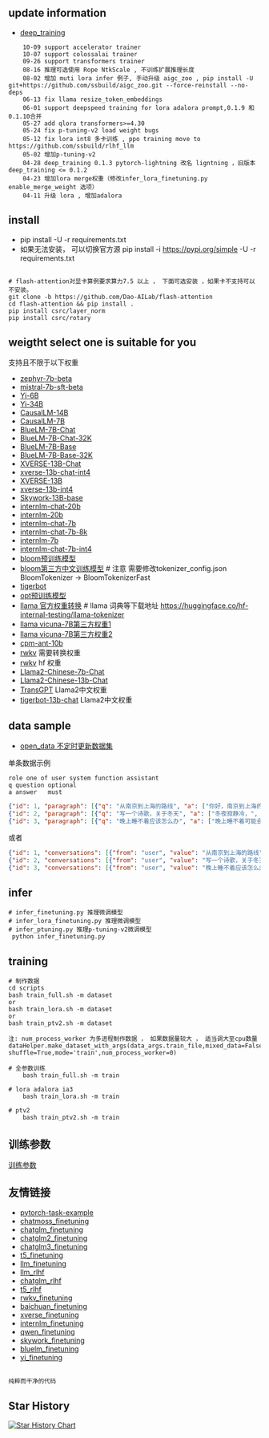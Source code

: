 ## update information
   - [deep_training](https://github.com/ssbuild/deep_training)

```text
    10-09 support accelerator trainer
    10-07 support colossalai trainer
    09-26 support transformers trainer
    08-16 推理可选使用 Rope NtkScale , 不训练扩展推理长度
    08-02 增加 muti lora infer 例子, 手动升级 aigc_zoo , pip install -U git+https://github.com/ssbuild/aigc_zoo.git --force-reinstall --no-deps
    06-13 fix llama resize_token_embeddings
    06-01 support deepspeed training for lora adalora prompt,0.1.9 和 0.1.10合并
    05-27 add qlora transformers>=4.30
    05-24 fix p-tuning-v2 load weight bugs
    05-12 fix lora int8 多卡训练 , ppo training move to https://github.com/ssbuild/rlhf_llm
    05-02 增加p-tuning-v2
    04-28 deep_training 0.1.3 pytorch-lightning 改名 ligntning ，旧版本 deep_training <= 0.1.2
    04-23 增加lora merge权重（修改infer_lora_finetuning.py enable_merge_weight 选项）
    04-11 升级 lora , 增加adalora
```
   

## install
  - pip install -U -r requirements.txt
  - 如果无法安装， 可以切换官方源 pip install -i https://pypi.org/simple -U -r requirements.txt

```text

# flash-attention对显卡算例要求算力7.5 以上 ， 下面可选安装 ，如果卡不支持可以不安装。
git clone -b https://github.com/Dao-AILab/flash-attention
cd flash-attention && pip install .
pip install csrc/layer_norm
pip install csrc/rotary
```

## weigtht select one is suitable for you
支持且不限于以下权重    
- [zephyr-7b-beta](https://huggingface.co/HuggingFaceH4/zephyr-7b-beta)
- [mistral-7b-sft-beta](https://huggingface.co/HuggingFaceH4/mistral-7b-sft-beta)
- [Yi-6B](https://huggingface.co/01-ai/Yi-6B) 
- [Yi-34B](https://huggingface.co/01-ai/Yi-34B)
- [CausalLM-14B](https://huggingface.co/CausalLM/14B)
- [CausalLM-7B](https://huggingface.co/CausalLM/7B)
- [BlueLM-7B-Chat](https://huggingface.co/vivo-ai/BlueLM-7B-Chat)
- [BlueLM-7B-Chat-32K](https://huggingface.co/vivo-ai/BlueLM-7B-Chat-32K)
- [BlueLM-7B-Base](https://huggingface.co/vivo-ai/BlueLM-7B-Base)
- [BlueLM-7B-Base-32K](https://huggingface.co/vivo-ai/BlueLM-7B-Base-32K)
- [XVERSE-13B-Chat](https://huggingface.co/xverse/XVERSE-13B-Chat)
- [xverse-13b-chat-int4](https://huggingface.co/ssbuild/xverse-13b-chat-int4)
- [XVERSE-13B](https://huggingface.co/xverse/XVERSE-13B)
- [xverse-13b-int4](https://huggingface.co/ssbuild/xverse-13b-int4)
- [Skywork-13B-base](https://huggingface.co/Skywork/Skywork-13B-base)
- [internlm-chat-20b](https://huggingface.co/internlm/internlm-chat-20b)
- [internlm-20b](https://huggingface.co/internlm/internlm-20b)
- [internlm-chat-7b](https://huggingface.co/internlm/internlm-chat-7b)
- [internlm-chat-7b-8k](https://huggingface.co/internlm/internlm-chat-7b-8k)
- [internlm-7b](https://huggingface.co/internlm/internlm-7b)
- [internlm-chat-7b-int4](https://huggingface.co/ssbuild/internlm-chat-7b-int4)
- [bloom预训练模型](https://huggingface.co/bigscience)
- [bloom第三方中文训练模型](https://huggingface.co/Langboat/bloom-6b4-zh)  # 注意 需要修改tokenizer_config.json BloomTokenizer -> BloomTokenizerFast
- [tigerbot](https://huggingface.co/TigerResearch)
- [opt预训练模型](https://huggingface.co/facebook)
- [llama 官方权重转换](https://huggingface.co/decapoda-research) #  llama 词典等下载地址 https://huggingface.co/hf-internal-testing/llama-tokenizer
- [llama vicuna-7B第三方权重1](https://huggingface.co/TheBloke/vicuna-7B-1.1-HF)
- [llama vicuna-7B第三方权重2](https://huggingface.co/Tribbiani/vicuna-7b)
- [cpm-ant-10b](https://huggingface.co/openbmb/cpm-ant-10b)
- [rwkv](https://huggingface.co/BlinkDL) 需要转换权重
- [rwkv](https://huggingface.co/RWKV/rwkv-4-169m-pile) hf 权重
- [Llama2-Chinese-7b-Chat](https://huggingface.co/FlagAlpha/Llama2-Chinese-7b-Chat)
- [Llama2-Chinese-13b-Chat](https://huggingface.co/FlagAlpha/Llama2-Chinese-13b-Chat)
- [TransGPT](https://huggingface.co/DUOMO-Lab/TransGPT-v0) Llama2中文权重
- [tigerbot-13b-chat](https://huggingface.co/TigerResearch/tigerbot-13b-chat) Llama2中文权重

## data sample
- [open_data 不定时更新数据集](https://github.com/ssbuild/open_data)
   
单条数据示例
```text
role one of user system function assistant
q question optional
a answer   must

```

```json
{"id": 1, "paragraph": [{"q": "从南京到上海的路线", "a": ["你好，南京到上海的路线如下：", "1. 南京到上海，可以乘坐南京地铁1号线，在南京站乘坐轨道交通1号线。", "2. 南京到浦东机场，可以搭乘上海地铁1号，在陆家嘴站乘坐地铁1线，在浦东国际机场站乘坐机场快线，前往上海浦东国际机场。", "3. 上海到南京，可以换乘上海地铁2号线，从南京站换乘地铁2线，再从南京南站换乘地铁1路，然后到达上海站"]}]}
{"id": 2, "paragraph": [{"q": "写一个诗歌，关于冬天", "a": ["冬夜寂静冷，", "云在天边飘，", "冰封白雪上， ", "寒冷像一场雪。", " ", "雪花融化成冰，", "像那雪花飘洒，", "在寒冷的冬天，", "感受春天的喜悦。", " 冬日里，", "风雪渐消，", "一片寂静，", "把快乐和温暖带回家。"]}]}
{"id": 3, "paragraph": [{"q": "晚上睡不着应该怎么办", "a": ["晚上睡不着可能会让你感到焦虑或不舒服,但以下是一些可以帮助你入睡的方法:", "", "1. 制定规律的睡眠时间表:保持规律的睡眠时间表可以帮助你建立健康的睡眠习惯,使你更容易入睡。尽量在每天的相同时间上床,并在同一时间起床。", "2. 创造一个舒适的睡眠环境:确保睡眠环境舒适,安静,黑暗且温度适宜。可以使用舒适的床上用品,并保持房间通风。", "3. 放松身心:在睡前做些放松的活动,例如泡个热水澡,听些轻柔的音乐,阅读一些有趣的书籍等,有助于缓解紧张和焦虑,使你更容易入睡。", "4. 避免饮用含有咖啡因的饮料:咖啡因是一种刺激性物质,会影响你的睡眠质量。尽量避免在睡前饮用含有咖啡因的饮料,例如咖啡,茶和可乐。", "5. 避免在床上做与睡眠无关的事情:在床上做些与睡眠无关的事情,例如看电影,玩游戏或工作等,可能会干扰你的睡眠。", "6. 尝试呼吸技巧:深呼吸是一种放松技巧,可以帮助你缓解紧张和焦虑,使你更容易入睡。试着慢慢吸气,保持几秒钟,然后缓慢呼气。", "", "如果这些方法无法帮助你入睡,你可以考虑咨询医生或睡眠专家,寻求进一步的建议。"]}]}
```

或者

```json
{"id": 1, "conversations": [{"from": "user", "value": "从南京到上海的路线"}, {"from": "assistant", "value": ["你好，南京到上海的路线如下：", "1. 南京到上海，可以乘坐南京地铁1号线，在南京站乘坐轨道交通1号线。", "2. 南京到浦东机场，可以搭乘上海地铁1号，在陆家嘴站乘坐地铁1线，在浦东国际机场站乘坐机场快线，前往上海浦东国际机场。", "3. 上海到南京，可以换乘上海地铁2号线，从南京站换乘地铁2线，再从南京南站换乘地铁1路，然后到达上海站"]}]}
{"id": 2, "conversations": [{"from": "user", "value": "写一个诗歌，关于冬天"}, {"from": "assistant", "value": ["冬夜寂静冷，", "云在天边飘，", "冰封白雪上， ", "寒冷像一场雪。", " ", "雪花融化成冰，", "像那雪花飘洒，", "在寒冷的冬天，", "感受春天的喜悦。", " 冬日里，", "风雪渐消，", "一片寂静，", "把快乐和温暖带回家。"]}]}
{"id": 3, "conversations": [{"from": "user", "value": "晚上睡不着应该怎么办"}, {"from": "assistant", "value": ["晚上睡不着可能会让你感到焦虑或不舒服,但以下是一些可以帮助你入睡的方法:", "", "1. 制定规律的睡眠时间表:保持规律的睡眠时间表可以帮助你建立健康的睡眠习惯,使你更容易入睡。尽量在每天的相同时间上床,并在同一时间起床。", "2. 创造一个舒适的睡眠环境:确保睡眠环境舒适,安静,黑暗且温度适宜。可以使用舒适的床上用品,并保持房间通风。", "3. 放松身心:在睡前做些放松的活动,例如泡个热水澡,听些轻柔的音乐,阅读一些有趣的书籍等,有助于缓解紧张和焦虑,使你更容易入睡。", "4. 避免饮用含有咖啡因的饮料:咖啡因是一种刺激性物质,会影响你的睡眠质量。尽量避免在睡前饮用含有咖啡因的饮料,例如咖啡,茶和可乐。", "5. 避免在床上做与睡眠无关的事情:在床上做些与睡眠无关的事情,例如看电影,玩游戏或工作等,可能会干扰你的睡眠。", "6. 尝试呼吸技巧:深呼吸是一种放松技巧,可以帮助你缓解紧张和焦虑,使你更容易入睡。试着慢慢吸气,保持几秒钟,然后缓慢呼气。", "", "如果这些方法无法帮助你入睡,你可以考虑咨询医生或睡眠专家,寻求进一步的建议。"]}]}
```


## infer
    # infer_finetuning.py 推理微调模型
    # infer_lora_finetuning.py 推理微调模型
    # infer_ptuning.py 推理p-tuning-v2微调模型
     python infer_finetuning.py



## training
```text
# 制作数据
cd scripts
bash train_full.sh -m dataset 
or
bash train_lora.sh -m dataset 
or
bash train_ptv2.sh -m dataset 

注: num_process_worker 为多进程制作数据 ， 如果数据量较大 ， 适当调大至cpu数量
dataHelper.make_dataset_with_args(data_args.train_file,mixed_data=False, shuffle=True,mode='train',num_process_worker=0)

# 全参数训练 
    bash train_full.sh -m train
    
# lora adalora ia3 
    bash train_lora.sh -m train
    
# ptv2
    bash train_ptv2.sh -m train
```
   
## 训练参数
[训练参数](args.MD)

## 友情链接

- [pytorch-task-example](https://github.com/ssbuild/pytorch-task-example)
- [chatmoss_finetuning](https://github.com/ssbuild/chatmoss_finetuning)
- [chatglm_finetuning](https://github.com/ssbuild/chatglm_finetuning)
- [chatglm2_finetuning](https://github.com/ssbuild/chatglm2_finetuning)
- [chatglm3_finetuning](https://github.com/ssbuild/chatglm3_finetuning)
- [t5_finetuning](https://github.com/ssbuild/t5_finetuning)
- [llm_finetuning](https://github.com/ssbuild/llm_finetuning)
- [llm_rlhf](https://github.com/ssbuild/llm_rlhf)
- [chatglm_rlhf](https://github.com/ssbuild/chatglm_rlhf)
- [t5_rlhf](https://github.com/ssbuild/t5_rlhf)
- [rwkv_finetuning](https://github.com/ssbuild/rwkv_finetuning)
- [baichuan_finetuning](https://github.com/ssbuild/baichuan_finetuning)
- [xverse_finetuning](https://github.com/ssbuild/xverse_finetuning)
- [internlm_finetuning](https://github.com/ssbuild/internlm_finetuning)
- [qwen_finetuning](https://github.com/ssbuild/qwen_finetuning)
- [skywork_finetuning](https://github.com/ssbuild/skywork_finetuning)
- [bluelm_finetuning](https://github.com/ssbuild/bluelm_finetuning)
- [yi_finetuning](https://github.com/ssbuild/yi_finetuning)

## 
    纯粹而干净的代码

## Star History

[![Star History Chart](https://api.star-history.com/svg?repos=ssbuild/llm_finetuning&type=Date)](https://star-history.com/#ssbuild/llm_finetuning&Date)